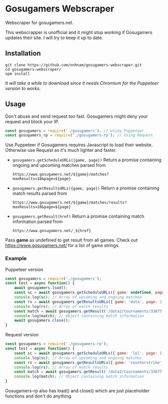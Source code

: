 # Gosugamers Webscraper
Webscraper for gosugamers.net.

This webscrapper is unofficial and it might stop working if Gosugamers updates their site.
I will try to keep it up to date.
## Installation
```
git clone https://github.com/nnhnam/gosugamers-webscraper.git
cd gosugamers-webscraper/
npm install
```
*It will take a while to download since it needs Chromium for the Puppeteer version to works.*
## Usage
Don't abuse and send request too fast. Gosugamers might deny your request and block your IP.
```js
const gosugamers = require('./gosugamers'); // Using Puppeteer
const gosugamers_rp = require('./gosugamers-rp'); // Using Request
```
Use Puppeteer if Gosugamers requires Javascript to load their website. Otherwise use Request as it's much lighter and faster.
* `gosugamers.getScheduleURLs({game, page})` Return a promise containing ongoing and upcoming matches parsed from

    `https://www.gosugamers.net/${game}/matches?maxResults=18&page=${page}`

* `gosugamers.getResultsURLs({game, page})` Return a promise containing match results parsed from

    `https://www.gosugamers.net/${game}/matches/results?maxResults=18&page=${page}`

* `gosugamers.getResult(href)` Return a promise containing match information parsed from 

    `https://www.gosugamers.net/_${href}`

Pass **game** as undefined to get result from all games.
Check out https://www.gosugamers.net/ for a list of game strings.

### Example
Puppeteer version
```js
const gosugamers = require('./gosugamers');
const test = async function() {
    await gosugamers.load();
    const sc = await gosugamers.getScheduleURLs({ game: undefined, page: 1 }).catch(console.error);
    console.log(sc); // Array of upcoming and ongoing matches
    const rs = await gosugamers.getResultsURLs({ game: 'dota', page: 2 }).catch(console.error);
    console.log(rs); // Array of match results
    const match = await gosugamers.getResult('/dota2/tournaments/33677-the-international-2019/matches/318842-og-vs-fnatic');
    console.log(match); // Object containing match information
    await gosugamers.close();
}
```
Request version
```js
const gosugamers = require('./gosugamers-rp');
const test = async function() {
    const sc = await gosugamers.getScheduleURLs({ game: 'lol', page: 1 }).catch(console.error);
    console.log(sc); // Array of upcoming and ongoing matches
    const rs = await gosugamers.getResultsURLs({ game: 'counterstrike', page: 3 }).catch(console.error);
    console.log(rs); // Array of match results
    const match = await gosugamers.getResult('/dota2/tournaments/33677-the-international-2019/matches/318842-og-vs-fnatic');
    console.log(match); // Object containing match information
}
```
Gosugamers-rp also has load() and close() which are just placeholder functions and don't do anything.

